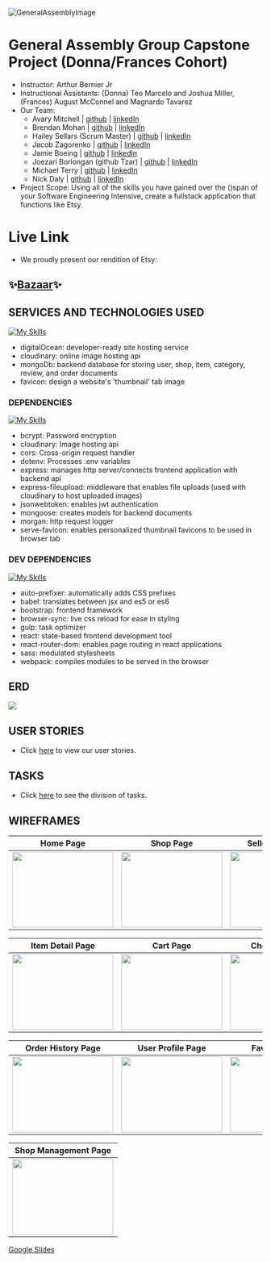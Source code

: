 ![GeneralAssemblyImage](https://ga-website-production-herokuapp-com.global.ssl.fastly.net/packs/media/assets/images/logo_1200_by_627-e2f4e80d2e8073fa1b8c0a2bb36f2d46.jpg)

# General Assembly Group Capstone Project (Donna/Frances Cohort)
- Instructor: Arthur Bernier Jr
- Instructional Assistants: (Donna) Teo Marcelo and Joshua Miller, (Frances) August McConnel and Magnardo Tavarez
- Our Team: 
    - Avary Mitchell | [github](https://github.com/Anmitchell) | [linkedIn](https://www.linkedin.com/in/avary-mitchell-6b493612a/)
    - Brendan Mohan | [github](https://github.com/MoHanSolo) | [linkedIn](https://www.linkedin.com/in/brendan-mohan/)
    - Hailey Sellars (Scrum Master) | [github](https://github.com/hlysllrs) | [linkedIn](https://www.linkedin.com/in/hailey-sellars/)
    - Jacob Zagorenko | [github](https://github.com/Jacob1635) | [linkedIn](https://www.linkedin.com/in/jacob-zagorenko/)
    - Jamie Boeing | [github](https://github.com/JamieBoeing) | [linkedIn](https://www.linkedin.com/in/jamie-boeing/)
    - Joezari Borlongan (github Tzar) | [github](https://github.com/joe-bor) | [linkedIn](https://www.linkedin.com/in/joe-bor/)
    - Michael Terry | [github](https://github.com/m-j-terry) | [linkedIn](https://www.linkedin.com/in/michaeljterry/)
    - Nick Daly | [github](https://github.com/ndaly94) | [linkedIn](https://www.linkedin.com/in/nickdaly94/)
- Project Scope: Using all of the skills you have gained over the ()span of your Software Engineering Intensive, create a fullstack application that functions like Etsy. 

# Live Link
- We proudly present our rendition of Etsy: 
## ✨[Bazaar](https://bazaar.hlysllrs.me/home)✨

## SERVICES AND TECHNOLOGIES USED
[![My Skills](https://skillicons.dev/icons?i=css,html,js)](https://skillicons.dev)
- digitalOcean: developer-ready site hosting service
- cloudinary: online image hosting api
- mongoDb: backend database for storing user, shop, item, category, review, and order documents
- favicon: design a website's 'thumbnail' tab image

### DEPENDENCIES
[![My Skills](https://skillicons.dev/icons?i=express,mongodb)](https://skillicons.dev)

- bcrypt: Password encryption
- cloudinary: Image hosting api
- cors: Cross-origin request handler
- dotenv: Processes .env variables
- express: manages http server/connects frontend application with backend api
- express-fileupload: middleware that enables file uploads (used with cloudinary to host uploaded images)
- jsonwebtoken: enables jwt authentication
- mongoose: creates models for backend documents
- morgan: http request logger
- serve-favicon: enables personalized thumbnail favicons to be used in browser tab


### DEV DEPENDENCIES
[![My Skills](https://skillicons.dev/icons?i=babel,bootstrap,gulp,nodejs,react,sass,webpack)](https://skillicons.dev)
- auto-prefixer: automatically adds CSS prefixes
- babel: translates between jsx and es5 or es6
- bootstrap: frontend framework
- browser-sync: live css reload for ease in styling
- gulp: task optimizer 
- react: state-based frontend development tool
- react-router-dom: enables page routing in react applications
- sass: modulated stylesheets 
- webpack: compiles modules to be served in the browser

## ERD
![](./READMEfiles/ERD.png)

## USER STORIES
- Click [here](https://github.com/users/MoHanSolo/projects/2/views/1) to view our user stories.

## TASKS
- Click [here](https://github.com/users/hlysllrs/projects/2/views/1) to see the division of tasks.

## WIREFRAMES
| Home Page | Shop Page | Seller Shop Page |
|:---:|:---:|:---:|
| <img src="./READMEfiles/HomePage.png" width="200" height="150" /> | <img src="./READMEfiles/ShopPage.png" width="200" height="150" /> | <img src="./READMEfiles/SellerShop.png" width="200" height="150" /> |

| Item Detail Page | Cart Page | Checkout Page |
|:---:|:---:|:---:|
| <img src="./READMEfiles/ItemDetail.png" width="200" height="150" /> | <img src="./READMEfiles/Cart.png" width="200" height="150" /> | <img src="./READMEfiles/Checkout.png" width="200" height="150" /> |

| Order History Page | User Profile Page | Favorites Page |
|:---:|:---:|:---:|
| <img src="./READMEfiles/OrderHistory.png" width="200" height="150" /> | <img src="./READMEfiles/UserProfile.png" width="200" height="150" /> | <img src="./READMEfiles/Favorites.png" width="200" height="150" /> |

| Shop Management Page |
|:---:|
| <img src="./READMEfiles/ShopManagement.png" width="200" height="150" /> |


[Google Slides](https://docs.google.com/presentation/d/1p6-ee9PhQaRb3GnyU9XlTNXTgxvGR9zAqTsCEdBJvts/edit#slide=id.gc6fa3c898_0_5
)